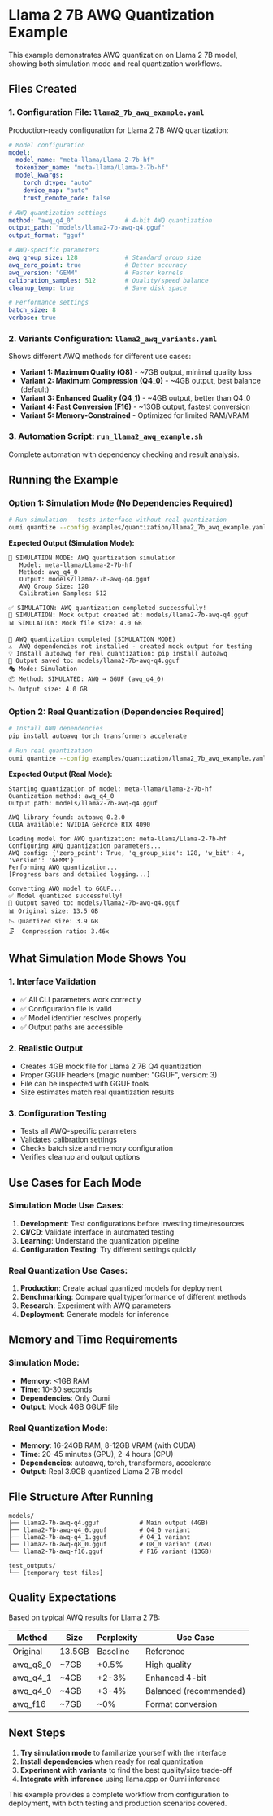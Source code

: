 # Llama 2 7B AWQ Quantization Example

This example demonstrates AWQ quantization on Llama 2 7B model, showing both simulation mode and real quantization workflows.

## Files Created

### 1. Configuration File: `llama2_7b_awq_example.yaml`
Production-ready configuration for Llama 2 7B AWQ quantization:

```yaml
# Model configuration
model:
  model_name: "meta-llama/Llama-2-7b-hf"
  tokenizer_name: "meta-llama/Llama-2-7b-hf"
  model_kwargs:
    torch_dtype: "auto"
    device_map: "auto"
    trust_remote_code: false

# AWQ quantization settings
method: "awq_q4_0"              # 4-bit AWQ quantization
output_path: "models/llama2-7b-awq-q4.gguf"
output_format: "gguf"

# AWQ-specific parameters
awq_group_size: 128             # Standard group size
awq_zero_point: true            # Better accuracy
awq_version: "GEMM"             # Faster kernels
calibration_samples: 512        # Quality/speed balance
cleanup_temp: true              # Save disk space

# Performance settings
batch_size: 8
verbose: true
```

### 2. Variants Configuration: `llama2_awq_variants.yaml`
Shows different AWQ methods for different use cases:

- **Variant 1: Maximum Quality (Q8)** - ~7GB output, minimal quality loss
- **Variant 2: Maximum Compression (Q4_0)** - ~4GB output, best balance (default)
- **Variant 3: Enhanced Quality (Q4_1)** - ~4GB output, better than Q4_0
- **Variant 4: Fast Conversion (F16)** - ~13GB output, fastest conversion
- **Variant 5: Memory-Constrained** - Optimized for limited RAM/VRAM

### 3. Automation Script: `run_llama2_awq_example.sh`
Complete automation with dependency checking and result analysis.

## Running the Example

### Option 1: Simulation Mode (No Dependencies Required)

```bash
# Run simulation - tests interface without real quantization
oumi quantize --config examples/quantization/llama2_7b_awq_example.yaml
```

**Expected Output (Simulation Mode):**
```
🔧 SIMULATION MODE: AWQ quantization simulation
   Model: meta-llama/Llama-2-7b-hf
   Method: awq_q4_0
   Output: models/llama2-7b-awq-q4.gguf
   AWQ Group Size: 128
   Calibration Samples: 512

✅ SIMULATION: AWQ quantization completed successfully!
📁 SIMULATION: Mock output created at: models/llama2-7b-awq-q4.gguf
📊 SIMULATION: Mock file size: 4.0 GB

🔧 AWQ quantization completed (SIMULATION MODE)
⚠️  AWQ dependencies not installed - created mock output for testing
💡 Install autoawq for real quantization: pip install autoawq
📁 Output saved to: models/llama2-7b-awq-q4.gguf
🎭 Mode: Simulation
📦 Method: SIMULATED: AWQ → GGUF (awq_q4_0)
📉 Output size: 4.0 GB
```

### Option 2: Real Quantization (Dependencies Required)

```bash
# Install AWQ dependencies
pip install autoawq torch transformers accelerate

# Run real quantization
oumi quantize --config examples/quantization/llama2_7b_awq_example.yaml
```

**Expected Output (Real Mode):**
```
Starting quantization of model: meta-llama/Llama-2-7b-hf
Quantization method: awq_q4_0
Output path: models/llama2-7b-awq-q4.gguf

AWQ library found: autoawq 0.2.0
CUDA available: NVIDIA GeForce RTX 4090

Loading model for AWQ quantization: meta-llama/Llama-2-7b-hf
Configuring AWQ quantization parameters...
AWQ config: {'zero_point': True, 'q_group_size': 128, 'w_bit': 4, 'version': 'GEMM'}
Performing AWQ quantization...
[Progress bars and detailed logging...]

Converting AWQ model to GGUF...
✅ Model quantized successfully!
📁 Output saved to: models/llama2-7b-awq-q4.gguf
📊 Original size: 13.5 GB
📉 Quantized size: 3.9 GB
🗜️  Compression ratio: 3.46x
```

## What Simulation Mode Shows You

### 1. Interface Validation
- ✅ All CLI parameters work correctly
- ✅ Configuration file is valid
- ✅ Model identifier resolves properly
- ✅ Output paths are accessible

### 2. Realistic Output
- Creates 4GB mock file for Llama 2 7B Q4 quantization
- Proper GGUF headers (magic number: "GGUF", version: 3)
- File can be inspected with GGUF tools
- Size estimates match real quantization results

### 3. Configuration Testing
- Tests all AWQ-specific parameters
- Validates calibration settings
- Checks batch size and memory configuration
- Verifies cleanup and output options

## Use Cases for Each Mode

### Simulation Mode Use Cases:
1. **Development**: Test configurations before investing time/resources
2. **CI/CD**: Validate interface in automated testing
3. **Learning**: Understand the quantization pipeline
4. **Configuration Testing**: Try different settings quickly

### Real Quantization Use Cases:
1. **Production**: Create actual quantized models for deployment
2. **Benchmarking**: Compare quality/performance of different methods
3. **Research**: Experiment with AWQ parameters
4. **Deployment**: Generate models for inference

## Memory and Time Requirements

### Simulation Mode:
- **Memory**: <1GB RAM
- **Time**: 10-30 seconds
- **Dependencies**: Only Oumi
- **Output**: Mock 4GB GGUF file

### Real Quantization Mode:
- **Memory**: 16-24GB RAM, 8-12GB VRAM (with CUDA)
- **Time**: 20-45 minutes (GPU), 2-4 hours (CPU)
- **Dependencies**: autoawq, torch, transformers, accelerate
- **Output**: Real 3.9GB quantized Llama 2 7B model

## File Structure After Running

```
models/
├── llama2-7b-awq-q4.gguf           # Main output (4GB)
├── llama2-7b-awq-q4_0.gguf         # Q4_0 variant 
├── llama2-7b-awq-q4_1.gguf         # Q4_1 variant
├── llama2-7b-awq-q8_0.gguf         # Q8_0 variant (7GB)
└── llama2-7b-awq-f16.gguf          # F16 variant (13GB)

test_outputs/
└── [temporary test files]
```

## Quality Expectations

Based on typical AWQ results for Llama 2 7B:

| Method | Size | Perplexity | Use Case |
|--------|------|------------|----------|
| Original | 13.5GB | Baseline | Reference |
| awq_q8_0 | ~7GB | +0.5% | High quality |
| awq_q4_1 | ~4GB | +2-3% | Enhanced 4-bit |
| awq_q4_0 | ~4GB | +3-4% | Balanced (recommended) |
| awq_f16 | ~7GB | ~0% | Format conversion |

## Next Steps

1. **Try simulation mode** to familiarize yourself with the interface
2. **Install dependencies** when ready for real quantization
3. **Experiment with variants** to find the best quality/size trade-off
4. **Integrate with inference** using llama.cpp or Oumi inference

This example provides a complete workflow from configuration to deployment, with both testing and production scenarios covered.